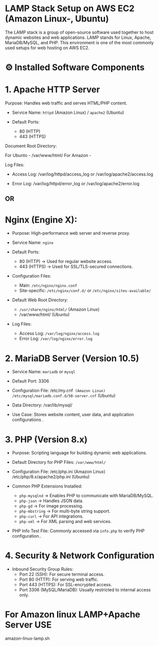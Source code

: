 # LAMP Stack Setup on AWS EC2 (Amazon Linux-, Ubuntu)
The LAMP stack is a group of open-source software used together to host dynamic websites and web applications. LAMP stands for Linux,  Apache, MariaDB/MySQL, and PHP.   This environment is one of the most commonly used setups for web hosting on AWS EC2.


# ⚙️ Installed Software Components

# 1. Apache HTTP Server

Purpose: Handles web traffic and serves HTML/PHP content.

- Service Name: `httpd` (Amazon Linux) / `apache2` (Ubuntu)

- Default Ports:
  - 80 (HTTP)
  - 443 (HTTPS)

Document Root Directory:

For Ubunto  - /var/www/html/
For Amazon  - 

Log Files:
  - Access Log: /var/log/httpd/access_log or /var/log/apache2/access.log

  - Error Log: /var/log/httpd/error_log or /var/log/apache2/error.log


## OR ##


# Nginx (Engine X):
- Purpose: High-performance web server and reverse proxy.
- Service Name: `nginx`

- Default Ports:
  - 80 (HTTP) → Used for regular website access.
  - 443 (HTTPS) → Used for SSL/TLS-secured connections.

- Configuration Files:
  - Main: `/etc/nginx/nginx.conf`
  - Site-specific: `/etc/nginx/conf.d/` or `/etc/nginx/sites-available/`

- Default Web Root Directory:
  - `/usr/share/nginx/html/` (Amazon Linux)
  - /var/www/html/ (Ubuntu)

- Log Files:
  - Access Log: `/var/log/nginx/access.log`
  - Error Log: `/var/log/nginx/error.log`


# 2. MariaDB Server (Version 10.5)

- Service Name: `mariadb` or `mysql`

- Default Port: 3306

- Configuration File: 
/etc/my.cnf` (Amazon Linux)
/etc/mysql/mariadb.conf.d/50-server.cnf` (Ubuntu)

- Data Directory: /var/lib/mysql/

- Use Case: Stores website content, user data, and application configurations .

# 3. PHP (Version 8.x)
- Purpose: Scripting language for building dynamic web applications.

- Default Directory for PHP Files: `/var/www/html/`
- Configuration File: 
/etc/php.ini (Amazon Linux)
/etc/php/8.x/apache2/php.ini (Ubuntu)

- Common PHP Extensions Installed:

  - `php-mysqlnd` → Enables PHP to communicate with MariaDB/MySQL.
  - `php-json` → Handles JSON data.
  - `php-gd` → For image processing.
  - `php-mbstring` → For multi-byte string support.
  - `php-curl` → For API integrations.
  - `php-xml` → For XML parsing and web services.
- PHP Info Test File: Commonly accessed via `info.php` to verify PHP configuration..

# 4. Security & Network Configuration

- Inbound Security Group Rules:
  - Port 22 (SSH): For secure terminal access.
  - Port 80 (HTTP): For serving web traffic.
  - Port 443 (HTTPS): For SSL-encrypted access.
  - Port 3306 (MySQL/MariaDB): Usually restricted to internal access only.

# For Amazon linux LAMP+Apache Server USE
amazon-linux-lamp.sh

# 
